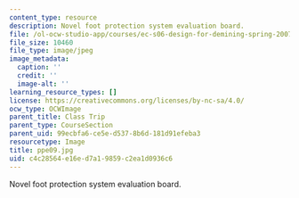 ```yaml
---
content_type: resource
description: Novel foot protection system evaluation board.
file: /ol-ocw-studio-app/courses/ec-s06-design-for-demining-spring-2007/c4c28564e16ed7a19859c2ea1d0936c6_ppe09.jpg
file_size: 10460
file_type: image/jpeg
image_metadata:
  caption: ''
  credit: ''
  image-alt: ''
learning_resource_types: []
license: https://creativecommons.org/licenses/by-nc-sa/4.0/
ocw_type: OCWImage
parent_title: Class Trip
parent_type: CourseSection
parent_uid: 99ecbfa6-ce5e-d537-8b6d-181d91efeba3
resourcetype: Image
title: ppe09.jpg
uid: c4c28564-e16e-d7a1-9859-c2ea1d0936c6
---
```

Novel foot protection system evaluation board.